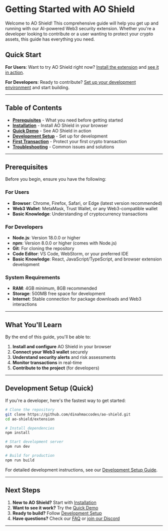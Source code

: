 # Getting Started with AO Shield

Welcome to AO Shield! This comprehensive guide will help you get up and running with our AI-powered Web3 security extension. Whether you're a developer looking to contribute or a user wanting to protect your crypto assets, this guide has everything you need.

## Quick Start

**For Users**: Want to try AO Shield right now? [Install the extension](#installation) and [see it in action](#quick-demo).

**For Developers**: Ready to contribute? [Set up your development environment](#development-setup) and start building.

---

## Table of Contents

- [**Prerequisites**](#prerequisites) - What you need before getting started
- [**Installation**](./installation.md) - Install AO Shield in your browser
- [**Quick Demo**](./quick-demo.md) - See AO Shield in action
- [**Development Setup**](./development-setup.md) - Set up for development
- [**First Transaction**](./first-transaction.md) - Protect your first crypto transaction
- [**Troubleshooting**](./troubleshooting.md) - Common issues and solutions

---

## Prerequisites

Before you begin, ensure you have the following:

### For Users
- **Browser**: Chrome, Firefox, Safari, or Edge (latest version recommended)
- **Web3 Wallet**: MetaMask, Trust Wallet, or any Web3-compatible wallet
- **Basic Knowledge**: Understanding of cryptocurrency transactions

### For Developers
- **Node.js**: Version 18.0.0 or higher
- **npm**: Version 8.0.0 or higher (comes with Node.js)
- **Git**: For cloning the repository
- **Code Editor**: VS Code, WebStorm, or your preferred IDE
- **Basic Knowledge**: React, JavaScript/TypeScript, and browser extension development

### System Requirements
- **RAM**: 4GB minimum, 8GB recommended
- **Storage**: 500MB free space for development
- **Internet**: Stable connection for package downloads and Web3 interactions

---

## What You'll Learn

By the end of this guide, you'll be able to:

1. **Install and configure** AO Shield in your browser
2. **Connect your Web3 wallet** securely
3. **Understand security alerts** and risk assessments
4. **Monitor transactions** in real-time
5. **Contribute to the project** (for developers)

---

## Development Setup (Quick)

If you're a developer, here's the fastest way to get started:

```bash
# Clone the repository
git clone https://github.com/dinahmaccodes/ao-shield.git
cd ao-shield/extension

# Install dependencies
npm install

# Start development server
npm run dev

# Build for production
npm run build
```

For detailed development instructions, see our [Development Setup Guide](./development-setup.md).

---

## Next Steps

1. **New to AO Shield?** Start with [Installation](./installation.md)
2. **Want to see it work?** Try the [Quick Demo](./quick-demo.md)
3. **Ready to build?** Follow [Development Setup](./development-setup.md)
4. **Have questions?** Check our [FAQ](../resources/faq.md) or [join our Discord](https://discord.gg/6XqdBUDD)

---

